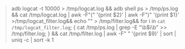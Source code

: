 >adb logcat -t 10000 > /tmp/logcat.log && adb shell ps > /tmp/ps.log  && cat /tmp/logcat.log  | awk -F"(" '{print $2}' | awk -F")" '{print $1}' >/tmp/logcat_filter.log&& echo "" > /tmp/filter.log&& for i in `cat /tmp/logcat_filter.log`; { cat /tmp/ps.log | grep -E "\\b$i\\b" >> /tmp/filter.log; } && cat /tmp/filter.log | awk -F" " '{print $9}' | sort | uniq -c | sort -k 1

